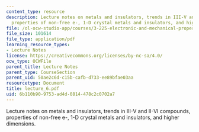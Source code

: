 ```yaml
---
content_type: resource
description: Lecture notes on metals and insulators, trends in III-V and II-VI compounds,
  properties of non-free e-, 1-D crystal metals and insulators, and higher dimensions.
file: /ol-ocw-studio-app/courses/3-225-electronic-and-mechanical-properties-of-materials-fall-2007/6b110b909753ad4d0814478c2c0702a7_lecture_6.pdf
file_size: 101614
file_type: application/pdf
learning_resource_types:
- Lecture Notes
license: https://creativecommons.org/licenses/by-nc-sa/4.0/
ocw_type: OCWFile
parent_title: Lecture Notes
parent_type: CourseSection
parent_uid: 50ae2c6d-c15b-cafb-d733-ee89bfae03aa
resourcetype: Document
title: lecture_6.pdf
uid: 6b110b90-9753-ad4d-0814-478c2c0702a7
---
```

Lecture notes on metals and insulators, trends in III-V and II-VI compounds, properties of non-free e-, 1-D crystal metals and insulators, and higher dimensions.